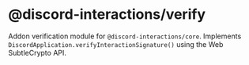 # @discord-interactions/verify

Addon verification module for `@discord-interactions/core`. Implements `DiscordApplication.verifyInteractionSignature()` using the Web SubtleCrypto API.